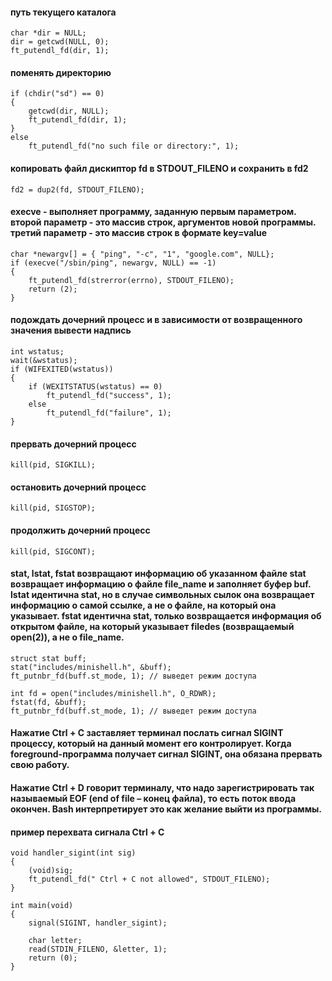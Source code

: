 #### путь текущего каталога
	char *dir = NULL;
	dir = getcwd(NULL, 0);
	ft_putendl_fd(dir, 1);


#### поменять директорию
	if (chdir("sd") == 0)
	{
		getcwd(dir, NULL);
		ft_putendl_fd(dir, 1);
	}
	else
		ft_putendl_fd("no such file or directory:", 1);


#### копировать файл дискиптор fd в STDOUT_FILENO и сохранить в fd2
	fd2 = dup2(fd, STDOUT_FILENO);


#### execve - выполняет программу, заданную первым параметром. второй параметр - это массив строк, аргументов новой программы. третий параметр - это массив строк в формате key=value
	char *newargv[] = { "ping", "-c", "1", "google.com", NULL};
	if (execve("/sbin/ping", newargv, NULL) == -1)
	{
	 	ft_putendl_fd(strerror(errno), STDOUT_FILENO);
	 	return (2);
	}


#### подождать дочерний процесс и в зависимости от возвращенного значения вывести надпись
	int wstatus;
	wait(&wstatus);
	if (WIFEXITED(wstatus))
	{
		if (WEXITSTATUS(wstatus) == 0)
			ft_putendl_fd("success", 1);
		else
			ft_putendl_fd("failure", 1);
	}

#### прервать дочерний процесс
	kill(pid, SIGKILL);
#### остановить дочерний процесс
	kill(pid, SIGSTOP);
#### продолжить дочерний процесс
	kill(pid, SIGCONT);

####  stat, lstat, fstat возвращают информацию об указанном файле stat возвращает информацию о файле file_name и заполняет буфер buf. lstat идентична stat, но в случае символьных сылок она возвращает информацию о самой ссылке, а не о файле, на который она указывает. fstat идентична stat, только возвращается информация об открытом файле, на который указывает filedes (возвращаемый open(2)), а не о file_name.
	struct stat buff;
	stat("includes/minishell.h", &buff);
	ft_putnbr_fd(buff.st_mode, 1); // выведет режим доступа

	int fd = open("includes/minishell.h", O_RDWR);
	fstat(fd, &buff);
	ft_putnbr_fd(buff.st_mode, 1); // выведет режим доступа

#### Нажатие Ctrl + C заставляет терминал послать сигнал SIGINT процессу, который на данный момент его контролирует. Когда foreground-программа получает сигнал SIGINT, она обязана прервать свою работу.

#### Нажатие Ctrl + D говорит терминалу, что надо зарегистрировать так называемый EOF (end of file – конец файла), то есть поток ввода окончен. Bash интерпретирует это как желание выйти из программы.

#### пример перехвата сигнала Ctrl + C
	void handler_sigint(int sig)
	{
		(void)sig;
		ft_putendl_fd(" Ctrl + C not allowed", STDOUT_FILENO);
	}

	int	main(void)
	{
		signal(SIGINT, handler_sigint);

		char letter;
		read(STDIN_FILENO, &letter, 1);
		return (0);
	}
